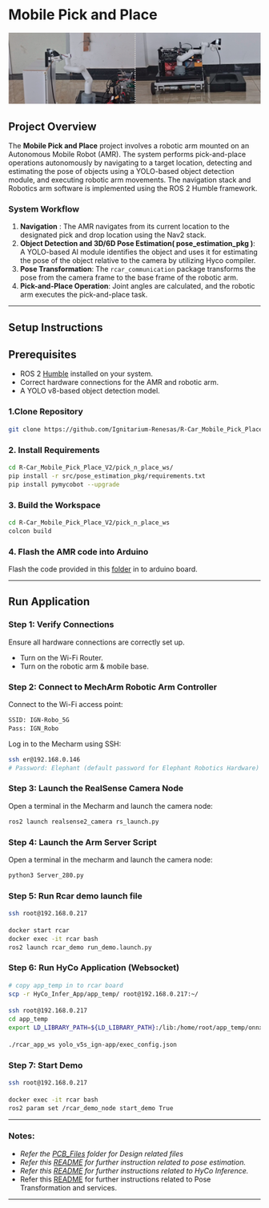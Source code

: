 # Mobile Pick and Place
![RCAR Images](./images/rcar.png)
## Project Overview
The **Mobile Pick and Place** project involves a robotic arm mounted on an Autonomous Mobile Robot (AMR). The system performs pick-and-place operations autonomously by navigating to a target location, detecting and estimating the pose of objects using a YOLO-based object detection module, and executing robotic arm movements. The navigation stack and Robotics arm software is implemented using the ROS 2 Humble framework.
 
### System Workflow
1. **Navigation** : The AMR navigates from its current location to the designated pick and drop location using the Nav2 stack.
2. **Object Detection and 3D/6D Pose Estimation( pose_estimation_pkg )**: A YOLO-based AI module identifies the object and uses it for estimating the pose of the object relative to the camera by utilizing Hyco compiler. 
3. **Pose Transformation**: The `rcar_communication` package transforms the pose from the camera frame to the base frame of the robotic arm. 
4. **Pick-and-Place Operation**: Joint angles are calculated, and the robotic arm executes the pick-and-place task.
 
---
## Setup Instructions

## Prerequisites
- ROS 2 [Humble](https://docs.ros.org/en/humble/Installation/Ubuntu-Install-Debs.html) installed on your system.
- Correct hardware connections for the AMR and robotic arm.
- A YOLO v8-based object detection model.

### 1.Clone Repository
```sh
git clone https://github.com/Ignitarium-Renesas/R-Car_Mobile_Pick_Place_V2.git
```
### 2. Install Requirements
```sh
cd R-Car_Mobile_Pick_Place_V2/pick_n_place_ws/
pip install -r src/pose_estimation_pkg/requirements.txt 
pip install pymycobot --upgrade 
```
### 3. Build the Workspace
```sh
cd R-Car_Mobile_Pick_Place_V2/pick_n_place_ws
colcon build
```
### 4. Flash the AMR code into Arduino
Flash the code provided in this [folder](./Easy_mech_base_firmware/arduino_code_for_AMR_IMU.ino) in to arduino board. 
***
## Run Application

### Step 1: Verify Connections
Ensure all hardware connections are correctly set up.

- Turn on the Wi-Fi Router.
- Turn on the robotic arm & mobile base.

### Step 2: Connect to MechArm Robotic Arm Controller

Connect to the Wi-Fi access point:
```sh
SSID: IGN-Robo_5G
Pass: IGN_Robo  
```
Log in to the Mecharm using SSH:
```sh
ssh er@192.168.0.146
# Password: Elephant (default password for Elephant Robotics Hardware)
```
### Step 3: Launch the RealSense Camera Node
Open a terminal in the Mecharm and launch the camera node:
```sh
ros2 launch realsense2_camera rs_launch.py
```
### Step 4: Launch the Arm Server Script
Open a terminal in the mecharm and launch the camera node:
```sh
python3 Server_280.py
```
### Step 5: Run Rcar demo launch file
```bash
ssh root@192.168.0.217

docker start rcar
docker exec -it rcar bash
ros2 launch rcar_demo run_demo.launch.py
```
### Step 6: Run HyCo Application (Websocket)
```bash
# copy app_temp in to rcar board
scp -r HyCo_Infer_App/app_temp/ root@192.168.0.217:~/

ssh root@192.168.0.217
cd app_temp
export LD_LIBRARY_PATH=${LD_LIBRARY_PATH}:/lib:/home/root/app_temp/onnxruntime-linux-aarch64-1.17.1/lib:/home/root/app_temp

./rcar_app_ws yolo_v5s_ign-app/exec_config.json
```

### Step 7: Start Demo
```bash
ssh root@192.168.0.217

docker exec -it rcar bash
ros2 param set /rcar_demo_node start_demo True
```
***

### Notes:
- *Refer the [PCB_Files](./PCB_Files/) folder for Design related files*
- *Refer this [README](./pick_n_place_ws/src/pose_estimation_pkg/README.md) for further instruction related to pose estimation.*
- *Refer this [README](./HyCo_Infer_App/README.md) for further instructions related to HyCo Inference.*
- Refer this [README](./pick_n_place_ws/src/rcar_communication/README.md) for further instructions related to Pose Transformation and services.
****